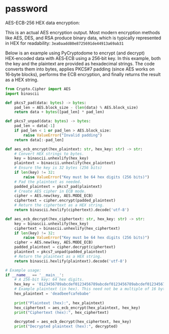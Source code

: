 # password
AES-ECB-256 HEX data encryption:

This is an actual AES encryption output. Most modern encryption methods like AES, DES, and RSA produce binary data, which is typically represented in HEX for readability: `3ea0aadd80e8725691de44913a69ab31`

Below is an example using PyCryptodome to encrypt (and decrypt) HEX‑encoded data with AES‑ECB using a 256‑bit key. In this example, both the key and the plaintext are provided as hexadecimal strings. The code converts them into bytes, applies PKCS#7 padding (since AES works on 16‑byte blocks), performs the ECB encryption, and finally returns the result as a HEX string.

```python
from Crypto.Cipher import AES
import binascii

def pkcs7_pad(data: bytes) -> bytes:
    pad_len = AES.block_size - (len(data) % AES.block_size)
    return data + bytes([pad_len] * pad_len)

def pkcs7_unpad(data: bytes) -> bytes:
    pad_len = data[-1]
    if pad_len < 1 or pad_len > AES.block_size:
        raise ValueError("Invalid padding")
    return data[:-pad_len]

def aes_ecb_encrypt(hex_plaintext: str, hex_key: str) -> str:
    # Convert HEX strings to bytes.
    key = binascii.unhexlify(hex_key)
    plaintext = binascii.unhexlify(hex_plaintext)
    # Ensure the key is 32 bytes (256 bits)
    if len(key) != 32:
        raise ValueError("Key must be 64 hex digits (256 bits)")
    # Pad the plaintext as needed.
    padded_plaintext = pkcs7_pad(plaintext)
    # Create AES cipher in ECB mode.
    cipher = AES.new(key, AES.MODE_ECB)
    ciphertext = cipher.encrypt(padded_plaintext)
    # Return the ciphertext as a HEX string.
    return binascii.hexlify(ciphertext).decode('utf-8')

def aes_ecb_decrypt(hex_ciphertext: str, hex_key: str) -> str:
    key = binascii.unhexlify(hex_key)
    ciphertext = binascii.unhexlify(hex_ciphertext)
    if len(key) != 32:
        raise ValueError("Key must be 64 hex digits (256 bits)")
    cipher = AES.new(key, AES.MODE_ECB)
    padded_plaintext = cipher.decrypt(ciphertext)
    plaintext = pkcs7_unpad(padded_plaintext)
    # Return the plaintext as a HEX string.
    return binascii.hexlify(plaintext).decode('utf-8')

# Example usage:
if __name__ == '__main__':
    # A 256-bit key: 64 hex digits.
    hex_key = '0123456789abcdef0123456789abcdef0123456789abcdef0123456789abcdef'
    # Example plaintext (in hex). This need not be a multiple of 16 bytes.
    hex_plaintext = 'deadbeefcafebabe'
    
    print("Plaintext (hex):", hex_plaintext)
    hex_ciphertext = aes_ecb_encrypt(hex_plaintext, hex_key)
    print("Ciphertext (hex):", hex_ciphertext)
    
    decrypted = aes_ecb_decrypt(hex_ciphertext, hex_key)
    print("Decrypted plaintext (hex):", decrypted)
```

